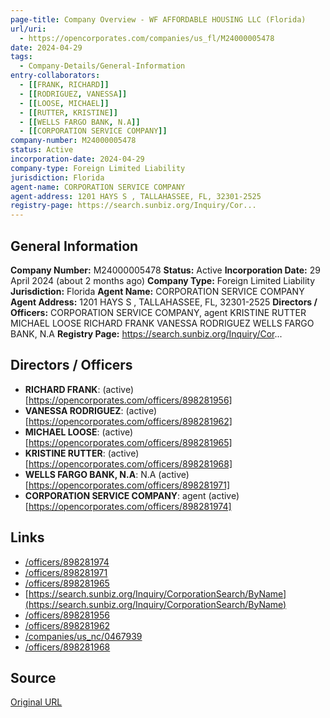 ```yaml
---
page-title: Company Overview - WF AFFORDABLE HOUSING LLC (Florida)
url/uri:
  - https://opencorporates.com/companies/us_fl/M24000005478
date: 2024-04-29
tags:
  - Company-Details/General-Information
entry-collaborators:
  - [[FRANK, RICHARD]]
  - [[RODRIGUEZ, VANESSA]]
  - [[LOOSE, MICHAEL]]
  - [[RUTTER, KRISTINE]]
  - [[WELLS FARGO BANK, N.A]]
  - [[CORPORATION SERVICE COMPANY]]
company-number: M24000005478
status: Active
incorporation-date: 2024-04-29
company-type: Foreign Limited Liability
jurisdiction: Florida
agent-name: CORPORATION SERVICE COMPANY
agent-address: 1201 HAYS S , TALLAHASSEE, FL, 32301-2525
registry-page: https://search.sunbiz.org/Inquiry/Cor...
---
```


## General Information
**Company Number:** M24000005478
**Status:** Active
**Incorporation Date:** 29 April 2024 (about 2 months ago)
**Company Type:** Foreign Limited Liability
**Jurisdiction:** Florida
**Agent Name:** CORPORATION SERVICE COMPANY
**Agent Address:** 1201 HAYS S , TALLAHASSEE, FL, 32301-2525
**Directors / Officers:** CORPORATION SERVICE COMPANY, agent KRISTINE RUTTER MICHAEL LOOSE RICHARD FRANK VANESSA RODRIGUEZ WELLS FARGO BANK, N.A
**Registry Page:** https://search.sunbiz.org/Inquiry/Cor...

## Directors / Officers
- **RICHARD FRANK**:  (active) [https://opencorporates.com/officers/898281956]
- **VANESSA RODRIGUEZ**:  (active) [https://opencorporates.com/officers/898281962]
- **MICHAEL LOOSE**:  (active) [https://opencorporates.com/officers/898281965]
- **KRISTINE RUTTER**:  (active) [https://opencorporates.com/officers/898281968]
- **WELLS FARGO BANK, N.A**: N.A (active) [https://opencorporates.com/officers/898281971]
- **CORPORATION SERVICE COMPANY**: agent (active) [https://opencorporates.com/officers/898281974]

## Links
- [/officers/898281974](/officers/898281974)
- [/officers/898281971](/officers/898281971)
- [/officers/898281965](/officers/898281965)
- [https://search.sunbiz.org/Inquiry/CorporationSearch/ByName](https://search.sunbiz.org/Inquiry/CorporationSearch/ByName)
- [/officers/898281956](/officers/898281956)
- [/officers/898281962](/officers/898281962)
- [/companies/us_nc/0467939](/companies/us_nc/0467939)
- [/officers/898281968](/officers/898281968)

## Source
[Original URL](https://opencorporates.com/companies/us_fl/M24000005478)
